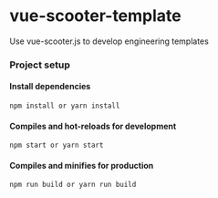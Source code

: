# vue-scooter-template

Use vue-scooter.js to develop engineering templates

### Project setup

#### Install dependencies
```
npm install or yarn install
```

####  Compiles and hot-reloads for development

```
npm start or yarn start
```

####  Compiles and minifies for production

```
npm run build or yarn run build
```